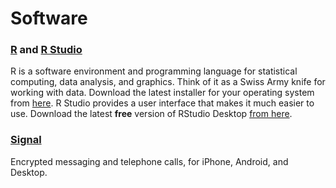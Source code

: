 # Software

### [R](http://www.r-project.org/) and [R Studio](http://www.rstudio.com/)
R is a software environment and programming language for statistical computing, data analysis, and graphics. Think of it as a Swiss Army knife for working with data. Download the latest installer for your operating system from [here](https://cran.rstudio.com/). R Studio provides a user interface that makes it much easier to use. Download the latest **free** version of RStudio Desktop [from here](http://www.rstudio.com/products/rstudio/download/).

### [Signal](https://signal.org/)

Encrypted messaging and telephone calls, for iPhone, Android, and Desktop.

